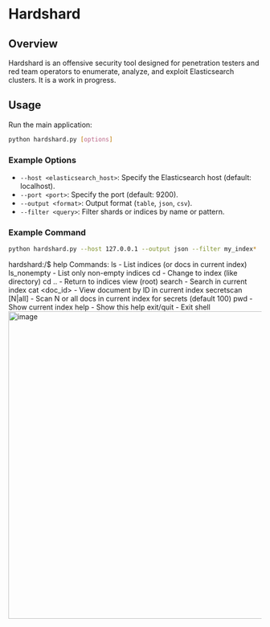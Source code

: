 # Hardshard

## Overview
Hardshard is an offensive security tool designed for penetration testers and red team operators to enumerate, analyze, and exploit Elasticsearch clusters. It is a work in progress.

## Usage
Run the main application:
```sh
python hardshard.py [options]
```

### Example Options
- `--host <elasticsearch_host>`: Specify the Elasticsearch host (default: localhost).
- `--port <port>`: Specify the port (default: 9200).
- `--output <format>`: Output format (`table`, `json`, `csv`).
- `--filter <query>`: Filter shards or indices by name or pattern.

### Example Command
```sh
python hardshard.py --host 127.0.0.1 --output json --filter my_index*
```
hardshard:/$ help
Commands:
  ls                 - List indices (or docs in current index)
  ls_nonempty        - List only non-empty indices
  cd <index>         - Change to index (like directory)
  cd ..              - Return to indices view (root)
  search <keyword>   - Search in current index
  cat <doc_id>       - View document by ID in current index
  secretscan [N|all] - Scan N or all docs in current index for secrets (default 100)
  pwd                - Show current index
  help               - Show this help
  exit/quit          - Exit shell
<img width="612" alt="image" src="https://github.com/user-attachments/assets/a9c3166b-3529-4150-9408-b03a380343f0" />
